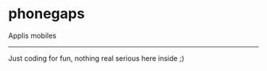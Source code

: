 phonegaps
=========

Applis mobiles

************

Just coding for fun, nothing real serious here inside ;)
